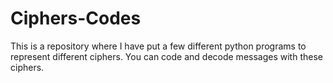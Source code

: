 # Ciphers-Codes
This is a repository where I have put a few different python programs to represent different ciphers. You can code and decode messages with these ciphers.
